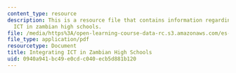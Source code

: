 ```yaml
---
content_type: resource
description: This is a resource file that contains information regarding integrating
  ICT in zambian high schools.
file: /media/https%3A/open-learning-course-data-rc.s3.amazonaws.com/es-259-information-and-communication-technology-in-africa-spring-2006/0940a941bc49e0cdc040ecb5d881b120_MITES_259S06_Befekadu.pdf
file_type: application/pdf
resourcetype: Document
title: Integrating ICT in Zambian High Schools
uid: 0940a941-bc49-e0cd-c040-ecb5d881b120
---
```

